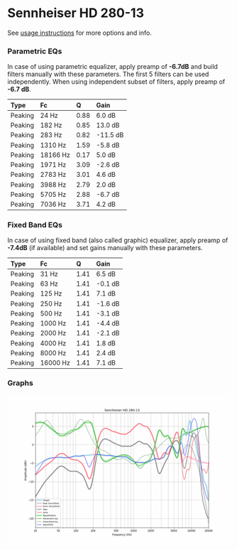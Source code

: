 # Sennheiser HD 280-13
See [usage instructions](https://github.com/jaakkopasanen/AutoEq#usage) for more options and info.

### Parametric EQs
In case of using parametric equalizer, apply preamp of **-6.7dB** and build filters manually
with these parameters. The first 5 filters can be used independently.
When using independent subset of filters, apply preamp of **-6.7 dB**.

| Type    | Fc       |    Q | Gain     |
|:--------|:---------|:-----|:---------|
| Peaking | 24 Hz    | 0.88 | 6.0 dB   |
| Peaking | 182 Hz   | 0.85 | 13.0 dB  |
| Peaking | 283 Hz   | 0.82 | -11.5 dB |
| Peaking | 1310 Hz  | 1.59 | -5.8 dB  |
| Peaking | 18166 Hz | 0.17 | 5.0 dB   |
| Peaking | 1971 Hz  | 3.09 | -2.6 dB  |
| Peaking | 2783 Hz  | 3.01 | 4.6 dB   |
| Peaking | 3988 Hz  | 2.79 | 2.0 dB   |
| Peaking | 5705 Hz  | 2.88 | -6.7 dB  |
| Peaking | 7036 Hz  | 3.71 | 4.2 dB   |

### Fixed Band EQs
In case of using fixed band (also called graphic) equalizer, apply preamp of **-7.4dB**
(if available) and set gains manually with these parameters.

| Type    | Fc       |    Q | Gain    |
|:--------|:---------|:-----|:--------|
| Peaking | 31 Hz    | 1.41 | 6.5 dB  |
| Peaking | 63 Hz    | 1.41 | -0.1 dB |
| Peaking | 125 Hz   | 1.41 | 7.1 dB  |
| Peaking | 250 Hz   | 1.41 | -1.6 dB |
| Peaking | 500 Hz   | 1.41 | -3.1 dB |
| Peaking | 1000 Hz  | 1.41 | -4.4 dB |
| Peaking | 2000 Hz  | 1.41 | -2.1 dB |
| Peaking | 4000 Hz  | 1.41 | 1.8 dB  |
| Peaking | 8000 Hz  | 1.41 | 2.4 dB  |
| Peaking | 16000 Hz | 1.41 | 7.1 dB  |

### Graphs
![](./Sennheiser%20HD%20280-13.png)